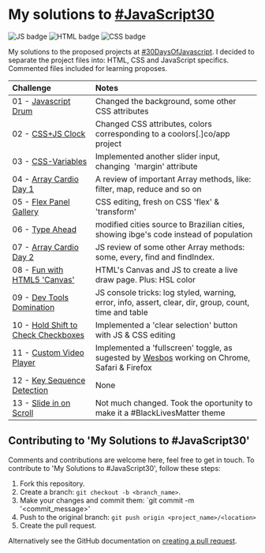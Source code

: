 # My solutions to [#JavaScript30](https://javascript30.com)
![JS badge](https://img.shields.io/badge/Javascript-ES6-blue)
![HTML badge](https://img.shields.io/badge/HTML-5-green)
![CSS badge](https://img.shields.io/badge/CSS-3-orange)

My solutions to the proposed projects at [#30DaysOfJavascript](https://github.com/wesbos/JavaScript30). I decided to separate the project files into: HTML, CSS and JavaScript specifics. Commented files included for learning proposes.


| Challenge | Notes |
| :-------- | :---- |
| 01 - [Javascript Drum](/Javascript-Drum) | Changed the background, some other CSS attributes | 
| 02 - [CSS+JS Clock](/CSS%2BJS%20Clock) | Changed CSS attributes, colors corresponding to a coolors[.]co/app project | 
| 03 - [CSS-Variables](/CSS-Variables) | Implemented another slider input, changing <img> 'margin' attribute | 
| 04 - [Array Cardio Day 1](/ArrayCardioDay1) | A review of important Array methods, like: filter, map, reduce and so on | 
| 05 - [Flex Panel Gallery](/FlexPanelGallery) | CSS editing, fresh on CSS 'flex' & 'transform' | 
| 06 - [Type Ahead](/TypeAhead) | modified cities source to Brazilian cities, showing ibge's code instead of population | 
| 07 - [Array Cardio Day 2](/ArrayCardioDay2) | JS review of some other Array methods: some, every, find and findIndex. | 
| 08 - [Fun with HTML5 'Canvas'](/FunWithHTML5Canvas) | HTML's Canvas and JS to create a live draw page. Plus: HSL color | 
| 09 - [Dev Tools Domination](/DevToolsDomination) | JS console tricks: log styled, warning, error, info, assert, clear, dir, group, count, time and table | 
| 10 - [Hold Shift to Check Checkboxes](/HoldShiftToCheck) | Implemented a 'clear selection' button with JS & CSS editing | 
| 11 - [Custom Video Player](/CustomVideoPlayer) | Implemented a 'fullscreen' toggle, as sugested by [Wesbos](https://github.com/wesbos) working on Chrome, Safari & Firefox | 
| 12 - [Key Sequence Detection](/KeySequenceDetection) | None |
| 13 - [Slide in on Scroll](/SlideInOnScroll) | Not much changed. Took the oportunity to make it a #BlackLivesMatter theme |

## Contributing to 'My Solutions to #JavaScript30'

Comments and contributions are welcome here, feel free to get in touch. To contribute to 'My Solutions to #JavaScript30', follow these steps:

1. Fork this repository.
2. Create a branch: `git checkout -b <branch_name>`. 
3. Make your changes and commit them: `git commit -m '<commit_message>'
4. Push to the original branch: `git push origin <project_name>/<location>`
5. Create the pull request.

Alternatively see the GitHub documentation on [creating a pull request](https://help.github.com/en/github/collaborating-with-issues-and-pull-requests/creating-a-pull-request).
